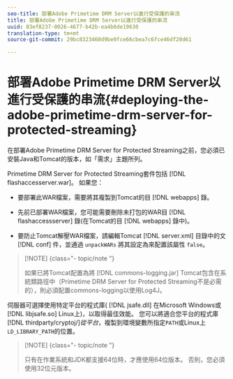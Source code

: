 ```yaml
---
seo-title: 部署Adobe Primetime DRM Server以進行受保護的串流
title: 部署Adobe Primetime DRM Server以進行受保護的串流
uuid: 83ef8237-0026-4677-b42b-ea4b6de19630
translation-type: tm+mt
source-git-commit: 29bc8323460d9be0fce66cbea7c6fce46df20d61

---
```



# 部署Adobe Primetime DRM Server以進行受保護的串流{#deploying-the-adobe-primetime-drm-server-for-protected-streaming}

在部署Adobe Primetime DRM Server for Protected Streaming之前，您必須已安裝Java和Tomcat的版本，如「需求」主題所列。

Primetime DRM Server for Protected Streaming套件包括 [!DNL flashaccesserver.war]。 如果您：

* 要部署此WAR檔案，需要將其複製到Tomcat的目 [!DNL webapps] 錄。
* 先前已部署WAR檔案，您可能需要刪除未打包的WAR目 [!DNL flashaccessserver] 錄(在Tomcat的目 [!DNL webapps] 錄中)。

* 要防止Tomcat解壓WAR檔案，請編輯Tomcat [!DNL server.xml] 目錄中的文 [!DNL conf] 件，並通過 `unpackWARs` 將其設定為來配置該屬性 `false`。

>[!NOTE] {class=&quot;- topic/note &quot;}
>
>如果已將Tomcat配置為將 [!DNL commons-logging.jar] Tomcat包含在系統類路徑中（Primetime DRM Server for Protected Streaming不是必需的），則必須配置commons-logging以使用Log4J。

伺服器可選擇使用特定平台的程式庫( [!DNL jsafe.dll] 在Microsoft Windows或 [!DNL libjsafe.so] Linux上)，以取得最佳效能。 您可以將適合您平台的程式庫 [!DNL thirdparty/cryptoj/]*從平台&#x200B;*，複製到環境變數所指定`PATH`或Linux上`LD_LIBRARY_PATH`的位置。

>[!NOTE] {class=&quot;- topic/note &quot;}
>
>只有在作業系統和JDK都支援64位時，才應使用64位版本。 否則，您必須使用32位元版本。

